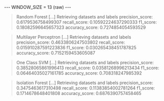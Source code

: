 
 --- WINDOW_SIZE = 13 (raw) --- 


> Random Forest
[...] Retrieving datasets and labels
precision_score: 0.6179536758499307
recall_score: 0.10592224637290333
f1_score: 0.18082596645657323
accuracy_score: 0.7274854054593529


> Multilayer Perceptron
[...] Retrieving datasets and labels
precision_score: 0.4633806247503802
recall_score: 0.015910287591223836
f1_score: 0.030265438451787825
accuracy_score: 0.7152159453605087


> One Class SVM
[...] Retrieving datasets and labels
precision_score: 0.38528065861996413
recall_score: 0.03581268996213434
f1_score: 0.06464035027161785
accuracy_score: 0.708318247985392


> Isolation Forest
[...] Retrieving datasets and labels
precision_score: 0.3475463617310498
recall_score: 0.11383854002781264
f1_score: 0.1714678648401808
accuracy_score: 0.6876390757458465
